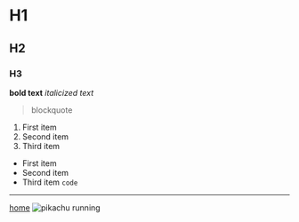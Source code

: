 # H1
## H2
### H3
**bold text**
*italicized text*
> blockquote
1. First item
2. Second item
3. Third item
- First item
- Second item
- Third item
`code`
---
[home](https://acen23.github.io/cse15l-lab-reports/)
![pikachu running](https://media2.giphy.com/media/mtaWx98w7mX7y/giphy.gif)
